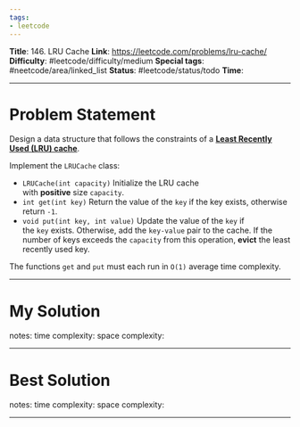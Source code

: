 ```yaml
---
tags:
- leetcode
---
```

**Title**: 146. LRU Cache
**Link**: https://leetcode.com/problems/lru-cache/
**Difficulty**: #leetcode/difficulty/medium 
**Special tags**: #neetcode/area/linked_list 
**Status**: #leetcode/status/todo 
**Time**: 

---
# Problem Statement
Design a data structure that follows the constraints of a **[Least Recently Used (LRU) cache](https://en.wikipedia.org/wiki/Cache_replacement_policies#LRU)**.

Implement the `LRUCache` class:

-   `LRUCache(int capacity)` Initialize the LRU cache with **positive** size `capacity`.
-   `int get(int key)` Return the value of the `key` if the key exists, otherwise return `-1`.
-   `void put(int key, int value)` Update the value of the `key` if the `key` exists. Otherwise, add the `key-value` pair to the cache. If the number of keys exceeds the `capacity` from this operation, **evict** the least recently used key.

The functions `get` and `put` must each run in `O(1)` average time complexity.

---
# My Solution

notes: 
time complexity: 
space complexity: 

---
# Best Solution

notes: 
time complexity: 
space complexity: 

---

